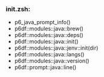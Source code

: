 ### init.zsh:
- p6_java_prompt_info()
- p6df::modules::java::brew()
- p6df::modules::java::deps()
- p6df::modules::java::init()
- p6df::modules::java::jenv::init(dir)
- p6df::modules::java::langs()
- p6df::modules::java::version()
- p6df::prompt::java::line()

